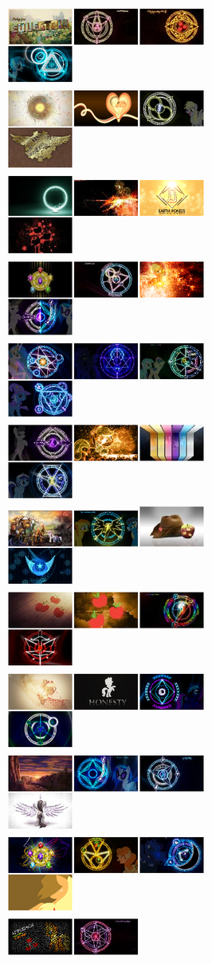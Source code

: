 [![alt text](./thumbnails/equestriagreetings_thumb.jpg)](wallpapers/equestriagreetings.jpg) [![alt text](./thumbnails/arcane_fluttershy_thumb.jpg)](wallpapers/arcane_fluttershy.jpg) [![alt text](./thumbnails/arcane_apples_thumb.jpg)](wallpapers/arcane_apples.jpg) [![alt text](./thumbnails/arcane_filly_thumb.png)](wallpapers/arcane_filly.png) 

[![alt text](./thumbnails/elementsfractured_thumb.jpg)](wallpapers/elementsfractured.jpg) [![alt text](./thumbnails/apple_heart_thumb.png)](wallpapers/apple_heart.png) [![alt text](./thumbnails/arcane_derpy_thumb.png)](wallpapers/arcane_derpy.png) [![alt text](./thumbnails/airshipwings_large_thumb.jpg)](wallpapers/airshipwings_large.jpg) 

[![alt text](./thumbnails/apathia_thumb.png)](wallpapers/apathia.png) [![alt text](./thumbnails/apple_neon_dazzle_thumb.jpg)](wallpapers/apple_neon_dazzle.jpg) [![alt text](./thumbnails/earth_pony_sigil_thumb.png)](wallpapers/earth_pony_sigil.png) [![alt text](./thumbnails/applesplat_thumb.jpg)](wallpapers/applesplat.jpg) 

[![alt text](./thumbnails/elements_back_dark_thumb.jpg)](wallpapers/elements_back_dark.jpg) [![alt text](./thumbnails/arcane_pinkie_thumb.jpg)](wallpapers/arcane_pinkie.jpg) [![alt text](./thumbnails/apple_dazzle_thumb.png)](wallpapers/apple_dazzle.png) [![alt text](./thumbnails/arcane_vinyl_octavia_thumb.png)](wallpapers/arcane_vinyl_octavia.png) 

[![alt text](./thumbnails/arcane_celestia_thumb.png)](wallpapers/arcane_celestia.png) [![alt text](./thumbnails/arcane_thuderstrike_thumb.png)](wallpapers/arcane_thuderstrike.png) [![alt text](./thumbnails/arcane_lyra_bonbon_thumb.png)](wallpapers/arcane_lyra_bonbon.png) [![alt text](./thumbnails/arcane_trixie_thumb.png)](wallpapers/arcane_trixie.png) 

[![alt text](./thumbnails/arcane_octavia_thumb.png)](wallpapers/arcane_octavia.png) [![alt text](./thumbnails/apple_crystal_stars_thumb.png)](wallpapers/apple_crystal_stars.png) [![alt text](./thumbnails/elementstrips_thumb.jpg)](wallpapers/elementstrips.jpg) [![alt text](./thumbnails/arcane_colgate_thumb.png)](wallpapers/arcane_colgate.png) 

[![alt text](./thumbnails/ancient_elements_thumb.jpg)](wallpapers/ancient_elements.jpg) [![alt text](./thumbnails/arcane_bolts_thumb.png)](wallpapers/arcane_bolts.png) [![alt text](./thumbnails/applejackhat_thumb.jpg)](wallpapers/applejackhat.jpg) [![alt text](./thumbnails/equestria_united_dark_thumb.png)](wallpapers/equestria_united_dark.png) 

[![alt text](./thumbnails/appleboards_thumb.jpg)](wallpapers/appleboards.jpg) [![alt text](./thumbnails/apples_hidden_thumb.jpg)](wallpapers/apples_hidden.jpg) [![alt text](./thumbnails/arcane_dash_thumb.jpg)](wallpapers/arcane_dash.jpg) [![alt text](./thumbnails/arcane_hyperion_thumb.png)](wallpapers/arcane_hyperion.png) 

[![alt text](./thumbnails/apple_fractal_thumb.png)](wallpapers/apple_fractal.png) [![alt text](./thumbnails/apple_honesty_sil_thumb.jpg)](wallpapers/apple_honesty_sil.jpg) [![alt text](./thumbnails/arcane_moon_thumb.png)](wallpapers/arcane_moon.png) [![alt text](./thumbnails/arcane_circle_thumb.png)](wallpapers/arcane_circle.png) 

[![alt text](./thumbnails/apple_content_thumb.jpg)](wallpapers/apple_content.jpg) [![alt text](./thumbnails/arcane_vinyl_thumb.png)](wallpapers/arcane_vinyl.png) [![alt text](./thumbnails/arcane_rarity_thumb.jpg)](wallpapers/arcane_rarity.jpg) [![alt text](./thumbnails/alicorn_dreams_thumb.jpg)](wallpapers/alicorn_dreams.jpg) 

[![alt text](./thumbnails/elements_of_harmony_thumb.png)](wallpapers/elements_of_harmony.png) [![alt text](./thumbnails/arcane_carrot_thumb.png)](wallpapers/arcane_carrot.png) [![alt text](./thumbnails/arcane_luna_thumb.png)](wallpapers/arcane_luna.png) [![alt text](./thumbnails/apple_sil_color_thumb.png)](wallpapers/apple_sil_color.png) 

[![alt text](./thumbnails/apple_typography_thumb.png)](wallpapers/apple_typography.png) [![alt text](./thumbnails/arcane_sparkle_thumb.jpg)](wallpapers/arcane_sparkle.jpg) 